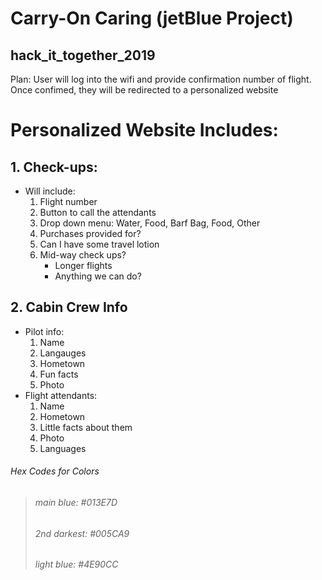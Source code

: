 # Carry-On Caring (jetBlue Project)
## hack_it_together_2019

Plan: 
User will log into the wifi and provide confirmation number of flight. Once confimed, they will be redirected to a personalized website

# Personalized Website Includes:
## 1. Check-ups:
* Will include:
  1. Flight number
  2. Button to call the attendants
  3. Drop down menu: Water, Food, Barf Bag, Food, Other
  4. Purchases provided for?
  5. Can I have some travel lotion
  6. Mid-way check ups?
      * Longer flights
      * Anything we can do?
      
## 2. Cabin Crew Info
  * Pilot info:
      1. Name
      2. Langauges
      3. Hometown
      4. Fun facts
      5. Photo
  * Flight attendants:
      1. Name
      2. Hometown
      3. Little facts about them
      4. Photo
      5. Languages

###### Hex Codes for Colors
> ###### main blue: #013E7D
> ###### 2nd darkest: #005CA9
> ###### light blue: #4E90CC
